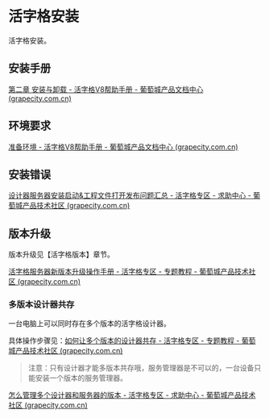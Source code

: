# 活字格安装

活字格安装。

## 安装手册

[第二章 安装与卸载 - 活字格V8帮助手册 - 葡萄城产品文档中心 (grapecity.com.cn)](https://help.grapecity.com.cn/pages/viewpage.action?pageId=71040979)

## 环境要求

[准备环境 - 活字格V8帮助手册 - 葡萄城产品文档中心 (grapecity.com.cn)](https://help.grapecity.com.cn/pages/viewpage.action?pageId=71040994)

## 安装错误

[设计器服务器安装启动&工程文件打开发布问题汇总 - 活字格专区 - 求助中心 - 葡萄城产品技术社区 (grapecity.com.cn)](https://gcdn.grapecity.com.cn/forum.php?mod=viewthread&tid=85278)

## 版本升级

版本升级见【活字格版本】章节。

[活字格服务器新版本升级操作手册 - 活字格专区 - 专题教程 - 葡萄城产品技术社区 (grapecity.com.cn)](https://gcdn.grapecity.com.cn/forum.php?mod=viewthread&tid=36932)

### 多版本设计器共存

一台电脑上可以同时存在多个版本的活字格设计器。

具体操作步骤见：[如何让多个版本的设计器共存 - 活字格专区 - 专题教程 - 葡萄城产品技术社区 (grapecity.com.cn)](https://gcdn.grapecity.com.cn/forum.php?mod=viewthread&tid=68945)

> 注意：只有设计器才能多版本共存哦，服务管理器是不可以的，一台设备只能安装一个版本的服务管理器。

[怎么管理多个设计器和服务器的版本 - 活字格专区 - 求助中心 - 葡萄城产品技术社区 (grapecity.com.cn)](https://gcdn.grapecity.com.cn/showtopic-141305-1-1.html)